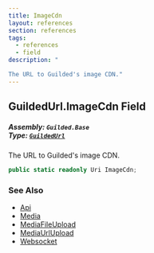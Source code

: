 ```yaml
---
title: ImageCdn
layout: references
section: references
tags:
  - references
  - field
description: "

The URL to Guilded's image CDN."
---
```


## GuildedUrl.ImageCdn Field
##### **Assembly:** `Guilded.Base`<br/>**Type:** [`GuildedUrl`](GuildedUrl 'Guilded.Base.GuildedUrl')

The URL to Guilded's image CDN.

```csharp
public static readonly Uri ImageCdn;
```

### See Also
- [Api](GuildedUrl.Api 'Guilded.Base.GuildedUrl.Api')
- [Media](GuildedUrl.Media 'Guilded.Base.GuildedUrl.Media')
- [MediaFileUpload](GuildedUrl.MediaFileUpload 'Guilded.Base.GuildedUrl.MediaFileUpload')
- [MediaUrlUpload](GuildedUrl.MediaUrlUpload 'Guilded.Base.GuildedUrl.MediaUrlUpload')
- [Websocket](GuildedUrl.Websocket 'Guilded.Base.GuildedUrl.Websocket')